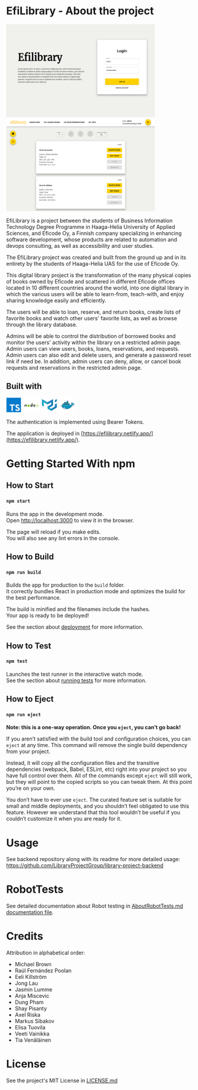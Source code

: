

# EfiLibrary - About the project

<!-- ABOUT THE PROJECT -->

<p float="left">
<img src="screenshots/login.PNG" height="250" width="400"> 
<img src="screenshots/booklist.PNG" height="250" width="400">
</p>

EfiLibrary is a project between the students of Business Information Technology Degree Programme in Haaga-Helia University of Applied Sciences, and Eficode Oy, a Finnish company specializing in enhancing software development, whose products are related to automation and devops consulting, as well as accessibility and user studies.

The EfiLibrary project was created and built from the ground up and in its entirety by the students of Haaga-Helia UAS for the use of Eficode Oy.

This digital library project is the transformation of the many physical copies of books owned by Eficode and scattered in different Eficode offices located in 10 different countries around the world, into one digital library in which the various users will be able to learn-from, teach-with, and enjoy sharing knowledge easily and efficiently.

The users will be able to loan, reserve, and return books, create lists of favorite books and watch other users' favorite lists, as well as browse through the library database. 

Admins will be able to control the distribution of borrowed books and monitor the users' activity within the library on a restricted admin page. Admin users can view users, books, loans, reservations, and requests. Admin users can also edit and delete users, and generate a password reset link if need be. In addition, admin users can deny, allow, or cancel book requests and reservations in the restricted admin page.

## Built with 

<!-- ICONS found at: https://github.com/devicons/devicon/tree/master/icons -->
<div>
      <img src="https://github.com/devicons/devicon/blob/master/icons/typescript/typescript-original.svg" title="TS" alt="TS" width="40" height="40"/>&nbsp;
      <img src="https://github.com/devicons/devicon/blob/master/icons/nodejs/nodejs-original-wordmark.svg" title="Node.js" alt="Node.js" width="40" height="40"/>&nbsp;
      <img src="https://github.com/devicons/devicon/blob/master/icons/materialui/materialui-original.svg" title="MaterialUI" alt="MaterialUI" width="40" height="40"/>&nbsp;
      <img src="https://github.com/devicons/devicon/blob/master/icons/docker/docker-original.svg" title="Docker" alt="Docker" width="40" height="40"/>&nbsp;
      
      

</div>

The authentication is implemented using Bearer Tokens.

The application is deployed in [https://efilibrary.netlify.app/](https://efilibrary.netlify.app/).

# Getting Started With npm
<!-- INSTALLATION -->
## How to Start
#### `npm start`

Runs the app in the development mode.\
Open [http://localhost:3000](http://localhost:3000) to view it in the browser.

The page will reload if you make edits.\
You will also see any lint errors in the console.

<!-- BUILDING -->
## How to Build

#### `npm run build`

Builds the app for production to the `build` folder.\
It correctly bundles React in production mode and optimizes the build for the best performance.

The build is minified and the filenames include the hashes.\
Your app is ready to be deployed!

See the section about [deployment](https://facebook.github.io/create-react-app/docs/deployment) for more information.

<!-- TESTING -->
## How to Test 
#### `npm test`

Launches the test runner in the interactive watch mode.\
See the section about [running tests](https://facebook.github.io/create-react-app/docs/running-tests) for more information.

<!-- EJECTING -->
## How to Eject
#### `npm run eject`

**Note: this is a one-way operation. Once you `eject`, you can’t go back!**

If you aren’t satisfied with the build tool and configuration choices, you can `eject` at any time. This command will remove the single build dependency from your project.

Instead, it will copy all the configuration files and the transitive dependencies (webpack, Babel, ESLint, etc) right into your project so you have full control over them. All of the commands except `eject` will still work, but they will point to the copied scripts so you can tweak them. At this point you’re on your own.

You don’t have to ever use `eject`. The curated feature set is suitable for small and middle deployments, and you shouldn’t feel obligated to use this feature. However we understand that this tool wouldn’t be useful if you couldn’t customize it when you are ready for it.

<!-- USAGE -->
# Usage
See backend repository along with its readme for more detailed usage: https://github.com/LibraryProjectGroup/library-project-backend

<!-- ROBOT TESTS -->
# RobotTests

See detailed documentation about Robot testing in [AboutRobotTests.md documentation file](robot/aboutRobotTests.md).

<!-- CREDITS -->
# Credits

Attribution in alphabetical order:

* Michael Brown
* Raúl Fernández Poolan
* Eeli Killström
* Jong Lau
* Jasmin Lumme
* Anja Miscevic
* Dung Pham
* Shay Pisanty
* Axel Riska
* Markus Sibakov
* Elisa Tuovila
* Veeti Vainikka
* Tia Venäläinen

<!-- LICENSE -->
# License

See the project's MIT License in [LICENSE.md](LICENSE.md)
